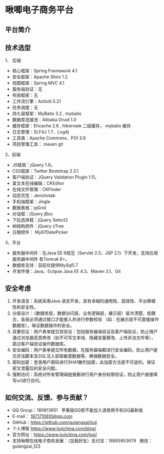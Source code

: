 # 啾唧电子商务平台
## 平台简介

## 技术选型
1、 后端
* 核心框架：Spring Framework 4.1
* 安全框架：Apache Shiro 1.2
* 视图框架：Spring MVC 4.1
* 服务端验证：无
* 布局框架：无
* 工作流引擎：Activiti 5.21
* 任务调度：无
* 持久层框架：MyBatis 3.2 , mybatis
* 数据库连接池：Alibaba Druid 1.0
* 缓存框架：Ehcache 2.6 , hibernate 二级缓存， mybatis 缓存
* 日志管理：SLF4J 1.7、Log4j
* 工具类：Apache Commons、POI 3.9
* 项目管理工具： maven git

2、前端 
* JS框架：jQuery 1.9。
* CSS框架：Twitter Bootstrap 2.3.1 
* 客户端验证：JQuery Validation Plugin 1.11。
* 富文本在线编辑：CKEditor
* 在线文件管理：CKFinder
* 动态页签：Jerichotab
* 手机端框架：Jingle
* 数据表格：jqGrid
* 对话框：jQuery jBox
* 下拉选择框：jQuery Select2
* 树结构控件：jQuery zTree
* 日期控件： My97DatePicker


3、平台

* 服务器中间件：在Java EE 6规范（Servlet 2.5、JSP 2.1）下开发，支持应用服务器中间件
有Tomcat 8+。
* 数据库支持：目前仅提供MySql5.7
* 开发环境：Java、Eclipse Java EE 4.3、Maven 3.1、Git


## 安全考虑

1. 开发语言：系统采用Java 语言开发，具有卓越的通用性、高效性、平台移植性和安全性。
2. 分层设计：（数据库层，数据访问层，业务逻辑层，展示层）层次清楚，低耦合，各层必须通过接口才能接入并进行参数校验
（如：在展示层不可直接操作数据库），保证数据操作的安全。
3. 双重验证：用户表单提交双验证：包括服务器端验证及客户端验证，防止用户通过浏览器恶意修改（如不可写文本域、隐藏变量篡改、上传非法文件等），跳过客户端验证操作数据库。
4. 安全编码：用户表单提交所有数据，在服务器端都进行安全编码，防止用户提交非法脚本及SQL注入获取敏感数据等，确保数据安全。
5. 密码加密：登录用户密码进行SHA1散列加密，此加密方法是不可逆的。保证密文泄露后的安全问题。
6. 强制访问：系统对所有管理端链接都进行用户身份权限验证，防止用户直接填写url进行访问。


## 如何交流、反馈、参与贡献？

* QQ Group：180813651 &nbsp; 苹果版QQ若不能加入请使用手机QQ最新版
* E-mail： 1871710810@qq.com
* GitHub：<https://github.com/gulangzai/jiuji>
* 个人博客   <https://www.jiujichina.com/blog/> 
* 官方网址：<https://www.jiujichina.com/jiuji/>   
* 支持啾唧在线电子商务发展：（加我好友）支付宝：18855953679 &nbsp; 微信：gulangzai_123


